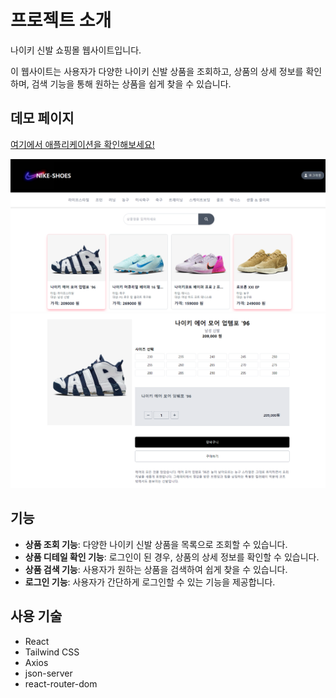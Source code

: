 
# 프로젝트 소개

나이키 신발 쇼핑몰 웹사이트입니다.

이 웹사이트는 사용자가 다양한 나이키 신발 상품을 조회하고, 상품의 상세 정보를 확인하며, 검색 기능을 통해 원하는 상품을 쉽게 찾을 수 있습니다.

## 데모 페이지

[여기에서 애플리케이션을 확인해보세요!](https://react-nike-shoes.vercel.app/)


<img src="src/assets/demo_1.png" alt="데모페이지" width="600" />

<img src="src/assets/demo_2.png" alt="데모페이지" width="600" />



## 기능

- **상품 조회 기능**: 다양한 나이키 신발 상품을 목록으로 조회할 수 있습니다.
- **상품 디테일 확인 기능**: 로그인이 된 경우, 상품의 상세 정보를 확인할 수 있습니다.
- **상품 검색 기능**: 사용자가 원하는 상품을 검색하여 쉽게 찾을 수 있습니다.
- **로그인 기능**: 사용자가 간단하게 로그인할 수 있는 기능을 제공합니다.

## 사용 기술

- React
- Tailwind CSS
- Axios
- json-server
- react-router-dom
